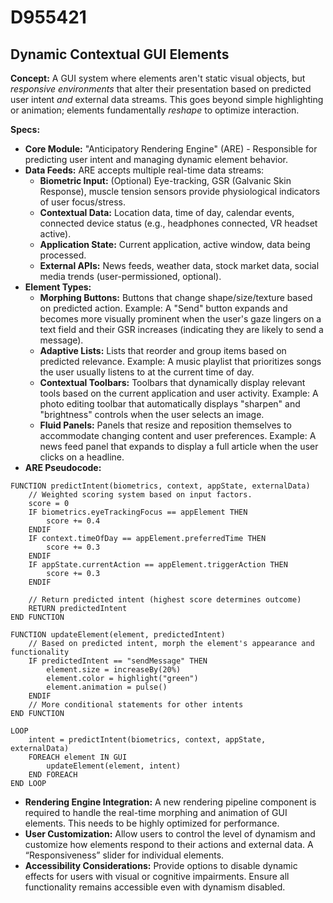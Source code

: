 # D955421

## Dynamic Contextual GUI Elements

**Concept:** A GUI system where elements aren't static visual objects, but *responsive environments* that alter their presentation based on predicted user intent *and* external data streams. This goes beyond simple highlighting or animation; elements fundamentally *reshape* to optimize interaction.

**Specs:**

*   **Core Module:** "Anticipatory Rendering Engine" (ARE) - Responsible for predicting user intent and managing dynamic element behavior.
*   **Data Feeds:** ARE accepts multiple real-time data streams:
    *   **Biometric Input:** (Optional) Eye-tracking, GSR (Galvanic Skin Response), muscle tension sensors provide physiological indicators of user focus/stress.
    *   **Contextual Data:** Location data, time of day, calendar events, connected device status (e.g., headphones connected, VR headset active).
    *   **Application State:** Current application, active window, data being processed.
    *   **External APIs:** News feeds, weather data, stock market data, social media trends (user-permissioned, optional).
*   **Element Types:**
    *   **Morphing Buttons:** Buttons that change shape/size/texture based on predicted action. Example: A "Send" button expands and becomes more visually prominent when the user's gaze lingers on a text field and their GSR increases (indicating they are likely to send a message).
    *   **Adaptive Lists:** Lists that reorder and group items based on predicted relevance. Example: A music playlist that prioritizes songs the user usually listens to at the current time of day.
    *   **Contextual Toolbars:** Toolbars that dynamically display relevant tools based on the current application and user activity. Example: A photo editing toolbar that automatically displays "sharpen" and "brightness" controls when the user selects an image.
    *   **Fluid Panels:** Panels that resize and reposition themselves to accommodate changing content and user preferences. Example: A news feed panel that expands to display a full article when the user clicks on a headline.
*   **ARE Pseudocode:**

```
FUNCTION predictIntent(biometrics, context, appState, externalData)
    // Weighted scoring system based on input factors.
    score = 0
    IF biometrics.eyeTrackingFocus == appElement THEN
        score += 0.4
    ENDIF
    IF context.timeOfDay == appElement.preferredTime THEN
        score += 0.3
    ENDIF
    IF appState.currentAction == appElement.triggerAction THEN
        score += 0.3
    ENDIF

    // Return predicted intent (highest score determines outcome)
    RETURN predictedIntent
END FUNCTION

FUNCTION updateElement(element, predictedIntent)
    // Based on predicted intent, morph the element's appearance and functionality
    IF predictedIntent == "sendMessage" THEN
        element.size = increaseBy(20%)
        element.color = highlight("green")
        element.animation = pulse()
    ENDIF
    // More conditional statements for other intents
END FUNCTION

LOOP
    intent = predictIntent(biometrics, context, appState, externalData)
    FOREACH element IN GUI
        updateElement(element, intent)
    END FOREACH
END LOOP
```

*   **Rendering Engine Integration:**  A new rendering pipeline component is required to handle the real-time morphing and animation of GUI elements.  This needs to be highly optimized for performance.
*   **User Customization:** Allow users to control the level of dynamism and customize how elements respond to their actions and external data. A “Responsiveness” slider for individual elements.
*   **Accessibility Considerations:** Provide options to disable dynamic effects for users with visual or cognitive impairments.  Ensure all functionality remains accessible even with dynamism disabled.